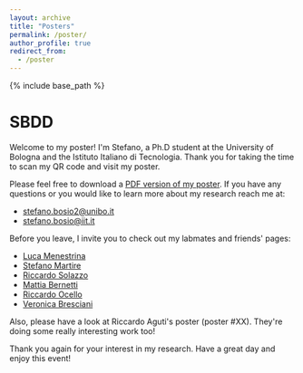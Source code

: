 ```yaml
---
layout: archive
title: "Posters"
permalink: /poster/
author_profile: true
redirect_from:
  - /poster
---
```


{% include base_path %}

# SBDD

Welcome to my poster! I'm Stefano, a Ph.D student at the University of Bologna and the Istituto Italiano di Tecnologia. Thank you for taking the time to scan my QR code and visit my poster.

Please feel free to download a [PDF version of my poster](https://stefano-bosio.github.io/files/Poster_SBDD_2023.pdf). If you have any questions or you would like to learn more about my research reach me at:

* stefano.bosio2@unibo.it
* stefano.bosio@iit.it 

Before you leave, I invite you to check out my labmates and friends' pages: 

* [Luca Menestrina](https://www.linkedin.com/in/lucamenestrina/?locale=en_US)
* [Stefano Martire](https://www.stefanomartire.it/)
* [Riccardo Solazzo](https://www.linkedin.com/in/riccardo-solazzo-8a38081a9/?originalSubdomain=it)
* [Mattia Bernetti](https://scholar.google.it/citations?user=3DZ7_awAAAAJ&hl=it)
* [Riccardo Ocello](https://www.researchgate.net/profile/Riccardo-Ocello)
* [Veronica Bresciani](https://www.unibo.it/sitoweb/veronica.bresciani3/en)

Also, please have a look at Riccardo Aguti's poster (poster #XX). 
They're doing some really interesting work too!



Thank you again for your interest in my research. Have a great day and enjoy this event!
  